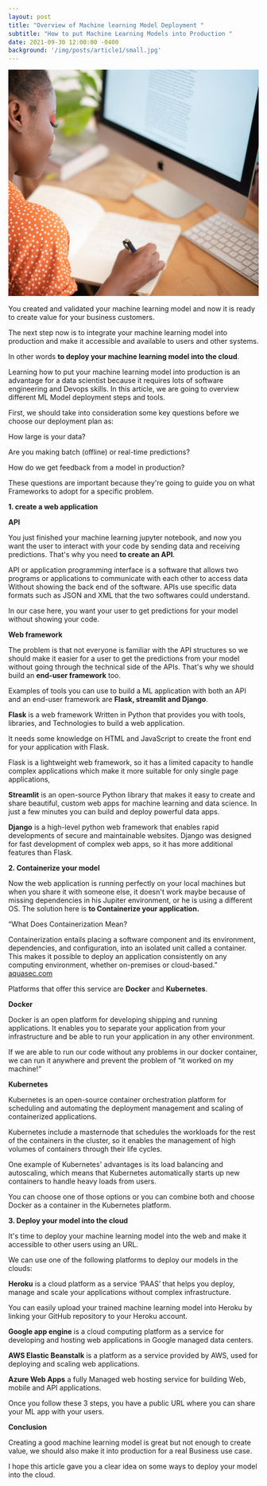 ```yaml
---
layout: post
title: "Overview of Machine learning Model Deployment "
subtitle: "How to put Machine Learning Models into Production "
date: 2021-09-30 12:00:00 -0400
background: '/img/posts/article1/small.jpg'
---
```

<img class="img-fluid" src="/img/posts/article1/img2.jpg" alt="Image">


You created and validated your machine learning model and now it is ready to create value for your business customers. 

 

The next step now is to integrate your machine learning model into production and make it accessible and available to users and other systems.

In other words **to deploy your machine learning model into the cloud**.

 

Learning how to put your machine learning model into production is an advantage for a data scientist because it requires lots of software engineering and Devops skills. In this article, we are going to overview different ML Model deployment steps and tools.

 

First, we should take into consideration some key questions before we choose our deployment plan as:

How large is your data?

Are you making batch (offline) or real-time predictions?

How do we get feedback from a model in production?

 

These questions are important because they're going to guide you on what Frameworks to adopt for a specific problem.




**1.      create a web application**

 

**API**

 

You just finished your machine learning jupyter notebook, and now you want the user to interact with your code by sending data and receiving predictions. That's why you need **to create an API**.

 

API or application programming interface is a software that allows two programs or applications to communicate with each other to access data Without showing the back end of the software. APIs use specific data formats such as JSON and XML that the two softwares could understand.

In our case here, you want your user to get predictions for your model without showing your code.

 

**Web framework**

 

The problem is that not everyone is familiar with the API structures so we should make it easier for a user to get the predictions from your model without going through the technical side of the APIs. That's why we should build an **end-user framework** too.

 

Examples of tools you can use to build a ML application with both an API and an end-user framework are **Flask, streamlit and Django**.

 

**Flask** is a web framework Written in Python that provides you with tools, libraries, and Technologies to build a web application.

It needs some knowledge on HTML and JavaScript to create the front end for your application with Flask.

Flask is a lightweight web framework, so it has a limited capacity to handle complex applications which make it more suitable for only single page applications, 

 

**Streamlit** is an open-source Python library that makes it easy to create and share beautiful, custom web apps for machine learning and data science. In just a few minutes you can build and deploy powerful data apps.

 

**Django** is a high-level python web framework that enables rapid developments of secure and maintainable websites. Django was designed for fast development of complex web apps, so it has more additional features than Flask.




 

**2.      Containerize your model**

 

Now the web application is running perfectly on your local machines but when you share it with someone else, it doesn't work maybe because of missing dependencies in his Jupiter environment, or he is using a different OS. The solution here is **to Containerize your application.**

 

“What Does Containerization Mean? 

Containerization entails placing a software component and its environment, dependencies, and configuration, into an isolated unit called a container. This makes it possible to deploy an application consistently on any computing environment, whether on-premises or cloud-based.” [aquasec.com](https://www.aquasec.com/cloud-native-academy/docker-container/container-devops/)


 

Platforms that offer this service are **Docker** and **Kubernetes**.

 

**Docker**

Docker is an open platform for developing shipping and running applications. It enables you to separate your application from your infrastructure and be able to run your application in any other environment.

If we are able to run our code without any problems in our docker container, we can run it anywhere and prevent the problem of “it worked on my machine!” 

 

**Kubernetes**

Kubernetes is an open-source container orchestration platform for scheduling and automating the deployment management and scaling of containerized applications.

 

Kubernetes include a masternode that schedules the workloads for the rest of the containers in the cluster, so it enables the management of high volumes of containers through their life cycles.

 

One example of Kubernetes' advantages is its load balancing and autoscaling, which means that Kubernetes automatically starts up new containers to handle heavy loads from users.

 

You can choose one of those options or you can combine both and choose Docker as a container in the Kubernetes platform.




**3.      Deploy your model into the cloud**

 

It's time to deploy your machine learning model into the web and make it accessible to other users using an URL.

We can use one of the following platforms to deploy our models in the clouds:

 

**Heroku** is a cloud platform as a service ‘PAAS’ that helps you deploy, manage and scale your applications without complex infrastructure.

You can easily upload your trained machine learning model into Heroku by linking your GitHub repository to your Heroku account.

 

**Google app engine** is a cloud computing platform as a service for developing and hosting web applications in Google managed data centers.

 

**AWS Elastic Beanstalk** is a platform as a service provided by AWS, used for deploying and scaling web applications.

 

**Azure Web Apps** a fully Managed web hosting service for building Web, mobile and API applications.

 

Once you follow these 3 steps, you have a public URL where you can share your ML app with your users.

 

**Conclusion**

 

Creating a good machine learning model is great but not enough to create value, we should also make it into production for a real Business use case.

I hope this article gave you a clear idea on some ways to deploy your model into the cloud.

 